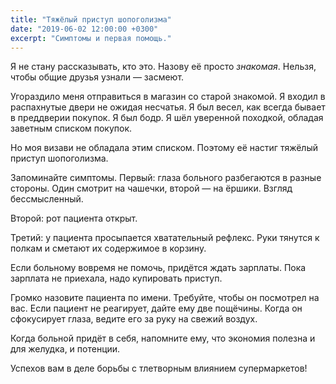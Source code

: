 ```yaml
---
title: "Тяжёлый приступ шопоголизма"
date: "2019-06-02 12:00:00 +0300"
excerpt: "Симптомы и первая помощь."
---
```


Я не стану рассказывать, кто это. Назову её просто *знакомая*. Нельзя, чтобы общие друзья узнали&nbsp;&mdash; засмеют.

Угораздило меня отправиться в магазин со старой знакомой. Я входил в распахнутые двери не ожидая несчатья. Я был весел, как всегда бывает в преддверии покупок. Я был бодр. Я шёл уверенной походкой, обладая заветным списком покупок.

Но моя визави не обладала этим списком. Поэтому её настиг тяжёлый приступ шопоголизма.

Запоминайте симптомы. Первый: глаза больного разбегаются в разные стороны. Один смотрит на чашечки, второй&nbsp;&mdash; на ёршики. Взгляд бессмысленный.

Второй: рот пациента открыт.

Третий: у пациента просыпается хватательный рефлекс. Руки тянутся к полкам и сметают их содержимое в корзину.

Если больному вовремя не помочь, придётся ждать зарплаты. Пока зарплата не приехала, надо купировать приступ.

Громко назовите пациента по имени. Требуйте, чтобы он посмотрел на вас. Если пациент не реагирует, дайте ему две пощёчины. Когда он сфокусирует глаза, ведите его за руку на свежий воздух.

Когда больной придёт в себя, напомните ему, что экономия полезна и для желудка, и потенции.

Успехов вам в деле борьбы с тлетворным влиянием супермаркетов!